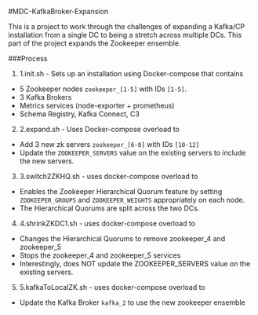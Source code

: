 #MDC-KafkaBroker-Expansion

This is a project to work through the challenges of expanding a Kafka/CP installation from a single DC to being a stretch across multiple DCs.
This part of the project expands the Zookeeper ensemble.

###Process
1. 1.init.sh - Sets up an installation using Docker-compose that contains
  * 5 Zookeeper nodes `zookeeper_[1-5]` with IDs `[1-5]`.
  * 3 Kafka Brokers
  * Metrics services (node-exporter + prometheus)
  * Schema Registry, Kafka Connect, C3
2. 2.expand.sh - Uses Docker-compose overload to
  * Add 3 new zk servers `zookeeper_[6-8]` with IDs `[10-12]`
  * Update the `ZOOKEEPER_SERVERS` value on the existing servers to include the new servers.
3. 3.switch2ZKHQ.sh - uses docker-compose overload to
  * Enables the Zookeeper Hierarchical Quorum feature by setting `ZOOKEEPER_GROUPS` and `ZOOKEEPER_WEIGHTS` appropriately on each node.
  * The Hierarchical Quorums are split across the two DCs.
4. 4.shrinkZKDC1.sh - uses docker-compose overload to
  * Changes the Hierarchical Quorums to remove zookeeper_4 and zookeeper_5
  * Stops the zookeeper_4 and zookeeper_5 services
  * Interestingly, does NOT update the ZOOKEEPER_SERVERS value on the existing servers.
5. 5.kafkaToLocalZK.sh - uses docker-compose overload to
  * Update the Kafka Broker `kafka_2` to use the new zookeeper ensemble 
